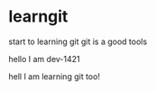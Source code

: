 # learngit
start to learning git
git is a good tools

hello I am dev-1421

hell I am learning git too!
